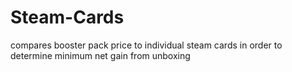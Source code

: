 # Steam-Cards
compares booster pack price to individual steam cards in order to determine minimum net gain from unboxing
